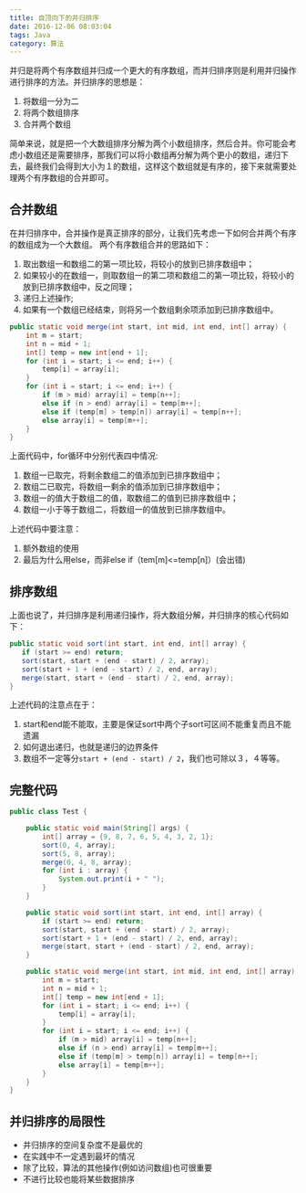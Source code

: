 ```yaml
---
title: 自顶向下的并归排序
date: 2016-12-06 08:03:04
tags: Java
category: 算法
---
```

并归是将两个有序数组并归成一个更大的有序数组，而并归排序则是利用并归操作进行排序的方法。并归排序的思想是：
1. 将数组一分为二
2. 将两个数组排序
3. 合并两个数组

简单来说，就是把一个大数组排序分解为两个小数组排序，然后合并。你可能会考虑小数组还是需要排序，那我们可以将小数组再分解为两个更小的数组，递归下去，最终我们会得到大小为１的数组，这样这个数组就是有序的，接下来就需要处理两个有序数组的合并即可。
<!--more-->

## 合并数组
在并归排序中，合并操作是真正排序的部分，让我们先考虑一下如何合并两个有序的数组成为一个大数组。
两个有序数组合并的思路如下：
1. 取出数组一和数组二的第一项比较，将较小的放到已排序数组中；
2. 如果较小的在数组一，则取数组一的第二项和数组二的第一项比较，将较小的放到已排序数组中，反之同理；
3. 递归上述操作;
4. 如果有一个数组已经结束，则将另一个数组剩余项添加到已排序数组中。

```java
public static void merge(int start, int mid, int end, int[] array) {
    int m = start;
    int n = mid + 1;
    int[] temp = new int[end + 1];
    for (int i = start; i <= end; i++) {
        temp[i] = array[i];
    }
    for (int i = start; i <= end; i++) {
        if (m > mid) array[i] = temp[n++];
        else if (n > end) array[i] = temp[m++];
        else if (temp[m] > temp[n]) array[i] = temp[n++];
        else array[i] = temp[m++];
    }
}
```

上面代码中，for循环中分别代表四中情况:
1. 数组一已取完，将剩余数组二的值添加到已排序数组中；
2. 数组二已取完，将数组一剩余的值添加到已排序数组中；
3. 数组一的值大于数组二的值，取数组二的值到已排序数组中；
4. 数组一小于等于数组二，将数组一的值放到已排序数组中。

上述代码中要注意：
1. 额外数组的使用
2. 最后为什么用else，而非else if（tem[m]<=temp[n]）(会出错)

## 排序数组
上面也说了，并归排序是利用递归操作，将大数组分解，并归排序的核心代码如下：
```java
public static void sort(int start, int end, int[] array) {
   if (start >= end) return;
   sort(start, start + (end - start) / 2, array);
   sort(start + 1 + (end - start) / 2, end, array);
   merge(start, start + (end - start) / 2, end, array);
}
```

上述代码的注意点在于：
1. start和end能不能取，主要是保证sort中两个子sort可区间不能重复而且不能遗漏
2. 如何退出递归，也就是递归的边界条件
3. 数组不一定等分`start + (end - start) / 2`，我们也可除以３，４等等。

## 完整代码
```java
public class Test {

    public static void main(String[] args) {
        int[] array = {9, 8, 7, 6, 5, 4, 3, 2, 1};
        sort(0, 4, array);
        sort(5, 8, array);
        merge(0, 4, 8, array);
        for (int i : array) {
            System.out.print(i + " ");
        }
    }

    public static void sort(int start, int end, int[] array) {
        if (start >= end) return;
        sort(start, start + (end - start) / 2, array);
        sort(start + 1 + (end - start) / 2, end, array);
        merge(start, start + (end - start) / 2, end, array);
    }

    public static void merge(int start, int mid, int end, int[] array) {
        int m = start;
        int n = mid + 1;
        int[] temp = new int[end + 1];
        for (int i = start; i <= end; i++) {
            temp[i] = array[i];
        }
        for (int i = start; i <= end; i++) {
            if (m > mid) array[i] = temp[n++];
            else if (n > end) array[i] = temp[m++];
            else if (temp[m] > temp[n]) array[i] = temp[n++];
            else array[i] = temp[m++];
        }
    }
}
```
## 并归排序的局限性
- 并归排序的空间复杂度不是最优的
- 在实践中不一定遇到最坏的情况
- 除了比较，算法的其他操作(例如访问数组)也可很重要
- 不进行比较也能将某些数据排序
